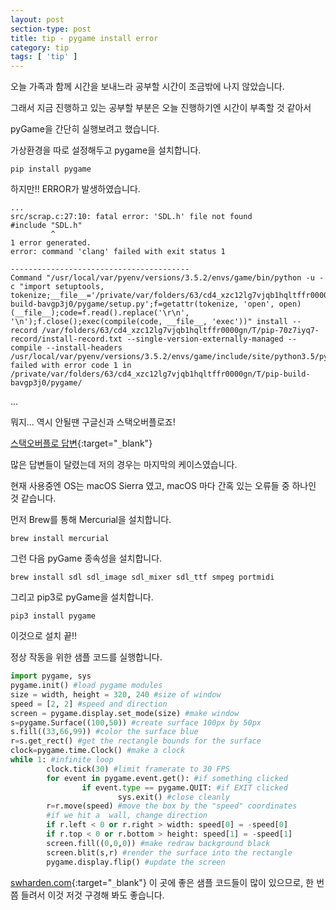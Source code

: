 ```yaml
---
layout: post
section-type: post
title: tip - pygame install error
category: tip
tags: [ 'tip' ]
---
```


오늘 가족과 함께 시간을 보내느라 공부할 시간이 조금밖에 나지 않았습니다.

그래서 지금 진행하고 있는 공부할 부분은 오늘 진행하기엔 시간이 부족할 것 같아서

pyGame을 간단히 실행보려고 했습니다.

가상환경을 따로 설정해두고 pygame을 설치합니다.

```
pip install pygame
```

하지만!! ERROR가 발생하였습니다.

```
...
src/scrap.c:27:10: fatal error: 'SDL.h' file not found
#include "SDL.h"
         ^
1 error generated.
error: command 'clang' failed with exit status 1

----------------------------------------
Command "/usr/local/var/pyenv/versions/3.5.2/envs/game/bin/python -u -c "import setuptools, tokenize;__file__='/private/var/folders/63/cd4_xzc12lg7vjqb1hqltffr0000gn/T/pip-build-bavgp3j0/pygame/setup.py';f=getattr(tokenize, 'open', open)(__file__);code=f.read().replace('\r\n', '\n');f.close();exec(compile(code, __file__, 'exec'))" install --record /var/folders/63/cd4_xzc12lg7vjqb1hqltffr0000gn/T/pip-70z7iyq7-record/install-record.txt --single-version-externally-managed --compile --install-headers /usr/local/var/pyenv/versions/3.5.2/envs/game/include/site/python3.5/pygame" failed with error code 1 in /private/var/folders/63/cd4_xzc12lg7vjqb1hqltffr0000gn/T/pip-build-bavgp3j0/pygame/
```

...

뭐지... 역시 안될땐 구글신과 스택오버플로죠!

[스택오버플로 답변](https://stackoverflow.com/questions/17869101/unable-to-install-pygame-using-pip){:target="`_`blank"}

많은 답변들이 달렸는데 저의 경우는 마지막의 케이스였습니다.  

현재 사용중엔 OS는 macOS Sierra 였고, macOS 마다 간혹 있는 오류들 중 하나인 것 같습니다.

먼저 Brew를 통해 Mercurial을 설치합니다.
```
brew install mercurial
```
그런 다음 pyGame 종속성을 설치합니다.
```
brew install sdl sdl_image sdl_mixer sdl_ttf smpeg portmidi
```
그리고 pip3로 pyGame을 설치합니다.
```
pip3 install pygame
```

이것으로 설치 끝!!

정상 작동을 위한 샘플 코드를 실행합니다.

```python
import pygame, sys
pygame.init() #load pygame modules
size = width, height = 320, 240 #size of window
speed = [2, 2] #speed and direction
screen = pygame.display.set_mode(size) #make window
s=pygame.Surface((100,50)) #create surface 100px by 50px
s.fill((33,66,99)) #color the surface blue
r=s.get_rect() #get the rectangle bounds for the surface
clock=pygame.time.Clock() #make a clock
while 1: #infinite loop
        clock.tick(30) #limit framerate to 30 FPS
        for event in pygame.event.get(): #if something clicked
                if event.type == pygame.QUIT: #if EXIT clicked
                        sys.exit() #close cleanly
        r=r.move(speed) #move the box by the "speed" coordinates
        #if we hit a  wall, change direction
        if r.left < 0 or r.right > width: speed[0] = -speed[0]
        if r.top < 0 or r.bottom > height: speed[1] = -speed[1]
        screen.fill((0,0,0)) #make redraw background black
        screen.blit(s,r) #render the surface into the rectangle
        pygame.display.flip() #update the screen
```

[swharden.com](http://www.swharden.com/){:target="`_`blank"} 이 곳에 좋은 샘플 코드들이 많이 있으므로, 한 번쯤 들려서 이것 저것 구경해 봐도 좋습니다.
